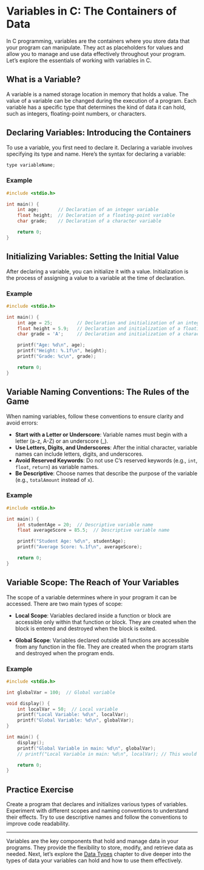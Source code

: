 # Variables in C: The Containers of Data

In C programming, variables are the containers where you store data that your program can manipulate. They act as placeholders for values and allow you to manage and use data effectively throughout your program. Let’s explore the essentials of working with variables in C.

## What is a Variable?

A variable is a named storage location in memory that holds a value. The value of a variable can be changed during the execution of a program. Each variable has a specific type that determines the kind of data it can hold, such as integers, floating-point numbers, or characters.

## Declaring Variables: Introducing the Containers

To use a variable, you first need to declare it. Declaring a variable involves specifying its type and name. Here’s the syntax for declaring a variable:

```c
type variableName;
```

### Example

```c
#include <stdio.h>

int main() {
    int age;       // Declaration of an integer variable
    float height;  // Declaration of a floating-point variable
    char grade;    // Declaration of a character variable

    return 0;
}
```

## Initializing Variables: Setting the Initial Value

After declaring a variable, you can initialize it with a value. Initialization is the process of assigning a value to a variable at the time of declaration.

### Example

```c
#include <stdio.h>

int main() {
    int age = 25;         // Declaration and initialization of an integer variable
    float height = 5.9;   // Declaration and initialization of a floating-point variable
    char grade = 'A';     // Declaration and initialization of a character variable

    printf("Age: %d\n", age);
    printf("Height: %.1f\n", height);
    printf("Grade: %c\n", grade);

    return 0;
}
```

## Variable Naming Conventions: The Rules of the Game

When naming variables, follow these conventions to ensure clarity and avoid errors:

- **Start with a Letter or Underscore**: Variable names must begin with a letter (a-z, A-Z) or an underscore (_).
- **Use Letters, Digits, and Underscores**: After the initial character, variable names can include letters, digits, and underscores.
- **Avoid Reserved Keywords**: Do not use C’s reserved keywords (e.g., `int`, `float`, `return`) as variable names.
- **Be Descriptive**: Choose names that describe the purpose of the variable (e.g., `totalAmount` instead of `x`).

### Example

```c
#include <stdio.h>

int main() {
    int studentAge = 20;  // Descriptive variable name
    float averageScore = 85.5;  // Descriptive variable name

    printf("Student Age: %d\n", studentAge);
    printf("Average Score: %.1f\n", averageScore);

    return 0;
}
```

## Variable Scope: The Reach of Your Variables

The scope of a variable determines where in your program it can be accessed. There are two main types of scope:

- **Local Scope**: Variables declared inside a function or block are accessible only within that function or block. They are created when the block is entered and destroyed when the block is exited.

- **Global Scope**: Variables declared outside all functions are accessible from any function in the file. They are created when the program starts and destroyed when the program ends.

### Example

```c
#include <stdio.h>

int globalVar = 100;  // Global variable

void display() {
    int localVar = 50;  // Local variable
    printf("Local Variable: %d\n", localVar);
    printf("Global Variable: %d\n", globalVar);
}

int main() {
    display();
    printf("Global Variable in main: %d\n", globalVar);
    // printf("Local Variable in main: %d\n", localVar); // This would cause an error

    return 0;
}
```

## Practice Exercise

Create a program that declares and initializes various types of variables. Experiment with different scopes and naming conventions to understand their effects. Try to use descriptive names and follow the conventions to improve code readability.

---

Variables are the key components that hold and manage data in your programs. They provide the flexibility to store, modify, and retrieve data as needed. Next, let’s explore the [Data Types](./dataTypes.md) chapter to dive deeper into the types of data your variables can hold and how to use them effectively.